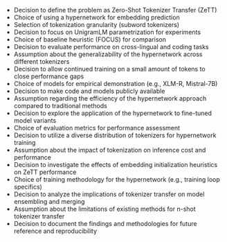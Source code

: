 - Decision to define the problem as Zero-Shot Tokenizer Transfer (ZeTT)
- Choice of using a hypernetwork for embedding prediction
- Selection of tokenization granularity (subword tokenizers)
- Decision to focus on UnigramLM parametrization for experiments
- Choice of baseline heuristic (FOCUS) for comparison
- Decision to evaluate performance on cross-lingual and coding tasks
- Assumption about the generalizability of the hypernetwork across different tokenizers
- Decision to allow continued training on a small amount of tokens to close performance gaps
- Choice of models for empirical demonstration (e.g., XLM-R, Mistral-7B)
- Decision to make code and models publicly available
- Assumption regarding the efficiency of the hypernetwork approach compared to traditional methods
- Decision to explore the application of the hypernetwork to fine-tuned model variants
- Choice of evaluation metrics for performance assessment
- Decision to utilize a diverse distribution of tokenizers for hypernetwork training
- Assumption about the impact of tokenization on inference cost and performance
- Decision to investigate the effects of embedding initialization heuristics on ZeTT performance
- Choice of training methodology for the hypernetwork (e.g., training loop specifics)
- Decision to analyze the implications of tokenizer transfer on model ensembling and merging
- Assumption about the limitations of existing methods for n-shot tokenizer transfer
- Decision to document the findings and methodologies for future reference and reproducibility